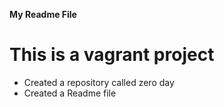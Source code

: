 **My Readme File**
# This is a vagrant project
* Created a repository called zero day
* Created a Readme file
